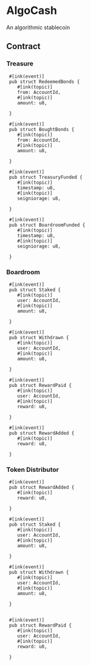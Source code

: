 # AlgoCash
An algorithmic stablecoin

## Contract

### Treasure

     #[ink(event)]
     pub struct RedeemedBonds {
        #[ink(topic)]
        from: AccountId,
        #[ink(topic)]
        amount: u8,
      
     }
      
     #[ink(event)]
     pub struct BoughtBonds {
        #[ink(topic)]
        from: AccountId,
        #[ink(topic)]
        amount: u8,
      
     }
     
     #[ink(event)]
     pub struct TreasuryFunded {
        #[ink(topic)]
        timestamp: u8,
        #[ink(topic)]
        seigniorage: u8,
      
     }

     #[ink(event)]
     pub struct BoardroomFunded {
        #[ink(topic)]
        timestamp: u8,
        #[ink(topic)]
        seigniorage: u8,
      
     }

### Boardroom

     #[ink(event)]
     pub struct Staked {
        #[ink(topic)]
        user: AccountId,
        #[ink(topic)]
        amount: u8,
      
     }
     
     #[ink(event)]
     pub struct Withdrawn {
        #[ink(topic)]
        user: AccountId,
        #[ink(topic)]
        amount: u8,
      
     }
     
     #[ink(event)]
     pub struct RewardPaid {
        #[ink(topic)]
        user: AccountId,
        #[ink(topic)]
        reward: u8,
      
     }
     
     #[ink(event)]
     pub struct RewardAdded {
        #[ink(topic)]
        reward: u8,
             
     }
  
  ### Token Distributor
  
     #[ink(event)]
     pub struct RewardAdded {
        #[ink(topic)]
        reward: u8,
             
     }
     
     #[ink(event)]
     pub struct Staked {
        #[ink(topic)]
        user: AccountId,
        #[ink(topic)]
        amount: u8,
      
     }
  
     #[ink(event)]
     pub struct Withdrawn {
        #[ink(topic)]
        user: AccountId,
        #[ink(topic)]
        amount: u8,
      
     }
     
     
     #[ink(event)]
     pub struct RewardPaid {
        #[ink(topic)]
        user: AccountId,
        #[ink(topic)]
        reward: u8,
      
     }
